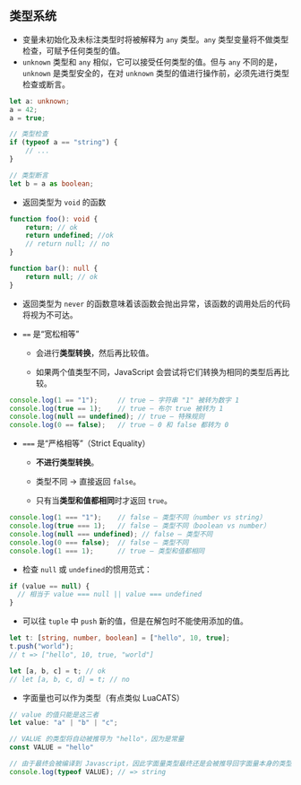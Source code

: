 ## 类型系统

* 变量未初始化及未标注类型时将被解释为 `any` 类型。`any` 类型变量将不做类型检查，可赋予任何类型的值。
* `unknown` 类型和 `any` 相似，它可以接受任何类型的值。但与 `any` 不同的是，`unknown` 是类型安全的，在对 `unknown` 类型的值进行操作前，必须先进行类型检查或断言。

```typescript
let a: unknown;
a = 42;
a = true;

// 类型检查
if (typeof a == "string") {
    // ...
}

// 类型断言
let b = a as boolean;
```

* 返回类型为 `void` 的函数

```typescript
function foo(): void {
    return; // ok
    return undefined; //ok
    // return null; // no
}

function bar(): null {
    return null; // ok
}
```

* 返回类型为 `never` 的函数意味着该函数会抛出异常，该函数的调用处后的代码将视为不可达。

* `==` 是“宽松相等”

  * 会进行**类型转换**，然后再比较值。

  * 如果两个值类型不同，JavaScript 会尝试将它们转换为相同的类型后再比较。

```javascript
console.log(1 == "1");     // true — 字符串 "1" 被转为数字 1
console.log(true == 1);    // true — 布尔 true 被转为 1
console.log(null == undefined); // true — 特殊规则
console.log(0 == false);   // true — 0 和 false 都转为 0
```

* `===` 是“严格相等”（Strict Equality）

  * **不进行类型转换**。

  * 类型不同 → 直接返回 `false`。

  * 只有当**类型和值都相同**时才返回 `true`。

```javascript
console.log(1 === "1");    // false — 类型不同（number vs string）
console.log(true === 1);   // false — 类型不同（boolean vs number）
console.log(null === undefined); // false — 类型不同
console.log(0 === false);  // false — 类型不同
console.log(1 === 1);      // true — 类型和值都相同
```

* 检查 `null` 或 `undefined`的惯用范式：

```javascript
if (value == null) {
  // 相当于 value === null || value === undefined
}
```

* 可以往 `tuple` 中 `push` 新的值，但是在解包时不能使用添加的值。

```typescript
let t: [string, number, boolean] = ["hello", 10, true];
t.push("world");
// t => ["hello", 10, true, "world"]

let [a, b, c] = t; // ok
// let [a, b, c, d] = t; // no
```

* 字面量也可以作为类型（有点类似 LuaCATS）

```typescript
// value 的值只能是这三者
let value: "a" | "b" | "c";

// VALUE 的类型将自动被推导为 "hello"，因为是常量
const VALUE = "hello"

// 由于最终会被编译到 Javascript，因此字面量类型最终还是会被推导回字面量本身的类型
console.log(typeof VALUE); // => string
```

